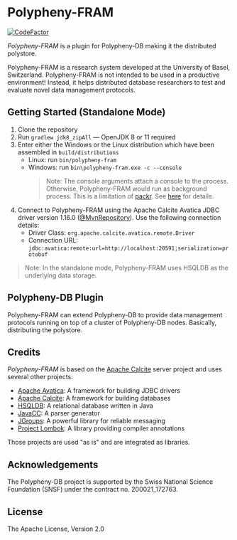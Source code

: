 # Polypheny-FRAM #

[![CodeFactor](https://www.codefactor.io/repository/github/polypheny/polypheny-fram/badge/master)](https://www.codefactor.io/repository/github/polypheny/polypheny-fram/overview/master)

_Polypheny-FRAM_ is a plugin for Polypheny-DB making it the distributed polystore.

Polypheny-FRAM is a research system developed at the University of Basel, Switzerland. 
Polypheny-FRAM is not intended to be used in a productive environment! Instead, it helps distributed database researchers to test and evaluate novel data management protocols.


## Getting Started (Standalone Mode) ##
 1) Clone the repository
 2) Run `gradlew jdk8_zipAll` &mdash; OpenJDK 8 or 11 required
 3) Enter either the Windows or the Linux distribution which have been assembled in `build/distributions` 
    - Linux:   run `bin/polypheny-fram`
    - Windows: run `bin\polypheny-fram.exe -c --console`
       > Note: The console arguments attach a console to the process. Otherwise, Polypheny-FRAM would run as background process. This is a limitation of [packr](https://github.com/libgdx/packr). See [here](https://github.com/libgdx/packr#executable-command-line-interface) for details.
 4) Connect to Polypheny-FRAM using the Apache Calcite Avatica JDBC driver version 1.16.0 ([@MvnRepository](https://mvnrepository.com/artifact/org.apache.calcite.avatica/avatica-core/1.16.0)). Use the following connection details:
    - Driver Class:   `org.apache.calcite.avatica.remote.Driver`
    - Connection URL: `jdbc:avatica:remote:url=http://localhost:20591;serialization=protobuf`

> Note: In the standalone mode, Polypheny-FRAM uses HSQLDB as the underlying data storage.


## Polypheny-DB Plugin ##
Polypheny-FRAM can extend Polypheny-DB to provide data management protocols running on top of a cluster of Polypheny-DB nodes. Basically, distributing the polystore.


## Credits ##
_Polypheny-FRAM_ is based on the [Apache Calcite](https://calcite.apache.org/) server project and uses several other projects:

* [Apache Avatica](https://calcite.apache.org/avatica/): A framework for building JDBC drivers
* [Apache Calcite](https://calcite.apache.org/): A framework for building databases
* [HSQLDB](http://hsqldb.org/): A relational database written in Java
* [JavaCC](https://javacc.org/): A parser generator
* [JGroups](http://www.jgroups.org/): A powerful library for reliable messaging
* [Project Lombok](https://projectlombok.org/): A library providing compiler annotations

Those projects are used "as is" and are integrated as libraries. 


## Acknowledgements ##
The Polypheny-DB project is supported by the Swiss National Science Foundation (SNSF) under the contract no. 200021_172763.


## License ##
The Apache License, Version 2.0
